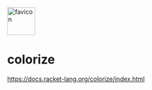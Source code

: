 <img src="https://raw.githubusercontent.com/yanyingwang/colorize/master/favicon.jpg" alt="favicon" width="64"/>

colorize
========

https://docs.racket-lang.org/colorize/index.html

